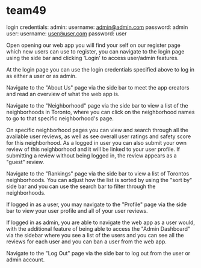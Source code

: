 # team49

login credentials:
	admin:
		username: admin@admin.com
		password: admin
	user:
		username: user@user.com
		password: user

Open opening our web app you will find your self on our register page which new users can use to register, you can navigate to the login page using the side bar and clicking 'Login' to access user/admin features.
	
At the login page you can use the login credentials specified above to log in as either a user or as admin.

Navigate to the "About Us" page via the side bar to meet the app creators and read an overview of what the web app is.
	
Navigate to the "Neighborhood" page via the side bar to view a list of the neighborhoods in Toronto, where you can click on the neighborhood names to go to that specific neighborhood's page.

On specific neighborhood pages you can view and search through all the available user reviews, as well as see overall user ratings and safety score for this neighborhood. As a logged in user you can also submit your own review of this neighborhood and it will be linked to your user profile. If submitting a review without being logged in, the review appears as a "guest" review.

Navigate to the "Rankings" page via the side bar to view a list of Torontos neighborhoods. You can adjust how the list is sorted by using the "sort by" side bar and you can use the search bar to filter through the neighborhoods.

If logged in as a user, you may navigate to the "Profile" page via the side bar to view your user profile and all of your user reviews.

If logged in as admin, you are able to navigate the web app as a user would, with the additional feature of being able to access the "Admin Dashboard" via the sidebar where you see a list of the users and you can see all the reviews for each user and you can ban a user from the web app.

Navigate to the "Log Out" page via the side bar to log out from the user or admin account.